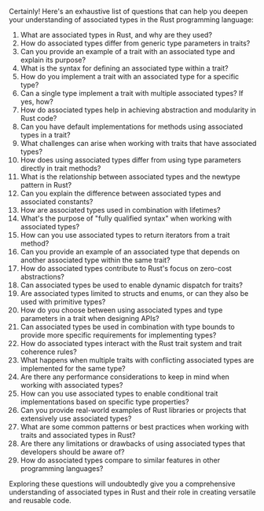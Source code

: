 Certainly! Here's an exhaustive list of questions that can help you deepen your understanding of associated types in the Rust programming language:

1. What are associated types in Rust, and why are they used?
2. How do associated types differ from generic type parameters in traits?
3. Can you provide an example of a trait with an associated type and explain its purpose?
4. What is the syntax for defining an associated type within a trait?
5. How do you implement a trait with an associated type for a specific type?
6. Can a single type implement a trait with multiple associated types? If yes, how?
7. How do associated types help in achieving abstraction and modularity in Rust code?
8. Can you have default implementations for methods using associated types in a trait?
9. What challenges can arise when working with traits that have associated types?
10. How does using associated types differ from using type parameters directly in trait methods?
11. What is the relationship between associated types and the newtype pattern in Rust?
12. Can you explain the difference between associated types and associated constants?
13. How are associated types used in combination with lifetimes?
14. What's the purpose of "fully qualified syntax" when working with associated types?
15. How can you use associated types to return iterators from a trait method?
16. Can you provide an example of an associated type that depends on another associated type within the same trait?
17. How do associated types contribute to Rust's focus on zero-cost abstractions?
18. Can associated types be used to enable dynamic dispatch for traits?
19. Are associated types limited to structs and enums, or can they also be used with primitive types?
20. How do you choose between using associated types and type parameters in a trait when designing APIs?
21. Can associated types be used in combination with type bounds to provide more specific requirements for implementing types?
22. How do associated types interact with the Rust trait system and trait coherence rules?
23. What happens when multiple traits with conflicting associated types are implemented for the same type?
24. Are there any performance considerations to keep in mind when working with associated types?
25. How can you use associated types to enable conditional trait implementations based on specific type properties?
26. Can you provide real-world examples of Rust libraries or projects that extensively use associated types?
27. What are some common patterns or best practices when working with traits and associated types in Rust?
28. Are there any limitations or drawbacks of using associated types that developers should be aware of?
29. How do associated types compare to similar features in other programming languages?

Exploring these questions will undoubtedly give you a comprehensive understanding of associated types in Rust and their role in creating versatile and reusable code.